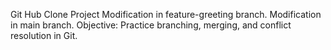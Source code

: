 Git Hub Clone Project
Modification in feature-greeting branch.
Modification in main branch.
Objective: Practice branching, merging, and conflict resolution in Git.
